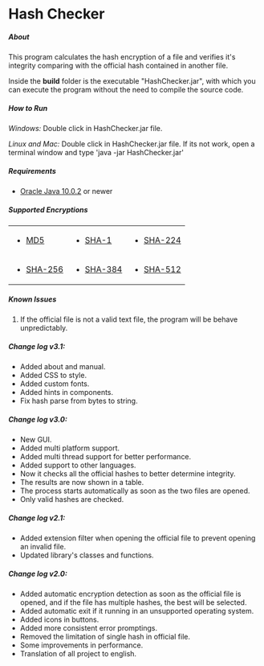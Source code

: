 <h1>Hash Checker</h1>

<h5>About</h5>
<p>This program calculates the hash encryption of a file and verifies it's integrity comparing with the official hash contained in another file.</p>
<p>Inside the <b>build</b> folder is the executable "HashChecker.jar", with which you can execute the program without the need to compile the source code.</p>

<h5>How to Run</h5>
<p><i>Windows:</i> Double click in HashChecker.jar file.</p>
<p><i>Linux and Mac:</i> Double click in HashChecker.jar file. If its not work, open a terminal window and type 'java -jar HashChecker.jar'</p>

<h5>Requirements</h5>
<ul>
    <li><a href="http://www.oracle.com/technetwork/java/javase/downloads/jre10-downloads-4417026.html">Oracle Java 10.0.2</a> or newer</li>
</ul>

<h5>Supported Encryptions</h5>
<table>
  <tr>
    <td><ul><li><a href="https://en.wikipedia.org/wiki/MD5">MD5</a></li></ul></td>
    <td><ul><li><a href="https://en.wikipedia.org/wiki/SHA-1">SHA-1</a></li></ul></td>
    <td><ul><li><a href="https://en.wikipedia.org/wiki/SHA-2">SHA-224</a></li></ul></td>
  </tr>
  <tr>
    <td><ul><li><a href="https://en.wikipedia.org/wiki/SHA-2">SHA-256</a></li></ul></td>
    <td><ul><li><a href="https://en.wikipedia.org/wiki/SHA-2">SHA-384</a></li></ul></td>
    <td><ul><li><a href="https://en.wikipedia.org/wiki/SHA-2">SHA-512</a></li></ul></td>
  </tr>
</table>

<h5>Known Issues</h5>
<ol>
    <li>If the official file is not a valid text file, the program will be behave unpredictably.</li>
</ol>

<h5>Change log v3.1:</h5>
<ul>
    <li>Added about and manual.</li>
    <li>Added CSS to style.</li>
    <li>Added custom fonts.</li>
    <li>Added hints in components.</li>
    <li>Fix hash parse from bytes to string.</li>
</ul>

<h5>Change log v3.0:</h5>
<ul>
    <li>New GUI.</li>
    <li>Added multi platform support.</li>
    <li>Added multi thread support for better performance.</li>
    <li>Added support to other languages.</li>
    <li>Now it checks all the official hashes to better determine integrity.</li>
    <li>The results are now shown in a table.</li>
    <li>The process starts automatically as soon as the two files are opened.</li>
    <li>Only valid hashes are checked.</li>
</ul>

<h5>Change log v2.1:</h5>
<ul>
    <li>Added extension filter when opening the official file to prevent opening an invalid file.</li>
    <li>Updated library's classes and functions.</li>
</ul>

<h5>Change log v2.0:</h5>
<ul>
    <li>Added automatic encryption detection as soon as the official file is opened, and if the file has multiple hashes, the best will be selected.</li>
    <li>Added automatic exit if it running in an unsupported operating system.</li>
    <li>Added icons in buttons.</li>
    <li>Added more consistent error promptings.</li>
    <li>Removed the limitation of single hash in official file.</li>
    <li>Some improvements in performance.</li>
    <li>Translation of all project to english.</li>
</ul>